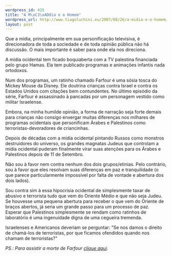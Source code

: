 ```yaml
--- 
wordpress_id: 415
title: "A M\xC3\xADdia e o Homem"
wordpress_url: http://www.tiagoluchini.eu/2007/08/26/a-midia-e-o-homem/
layout: post
---
```

Que a mídia, principalmente em sua personificação televisiva, é direcionadora de toda a sociedade e de toda opinião pública não há discussão. O mais importante é saber para onde ela nos direciona.

A mídia ocidental tem ficado boquiaberta com a TV palestina financiada pelo grupo Hamas. Ela tem publicado programas e animações infantis nada ortodoxos.

Num dos programas, um ratinho chamado Farfour é uma sósia tosca do Mickey Mouse da Disney. Ele doutrina crianças contra Israel e contra os Estados Unidos com citações bem contundentes. No último episódio da série, Farfour é assassinado à pancadas por um personagem vestido como militar Israelense.

Embora, na minha humilde opinião, a forma de narração seja forte demais para crianças não consigo enxergar muitas diferenças nos milhares de programas ocidentais que personificam Árabes e Palestinos como terroristas-devoradores de criancinhas.

Depois de décadas com a mídia ocidental pintando Russos como monstros destruidores do universo, os grandes magnatas Judeus que controlam a mídia ocidental puderam finalmente virar suas atenções para os Árabes e Palestinos depois de 11 de Setembro.

Não sou à favor nem contra nenhum dos dois grupos/etinias. Pelo contrário, sou à favor que eles resolvam suas diferenças em paz e tranquilidade (o que parece particularmente impossível por falta de vontade e abertura dos dois lados).

Sou contra sim à essa hipocrisia ocidental de simplesmente taxar de abusivo e terrorista tudo que vem do Oriente Médio e que não seja Judeu. Se houvesse uma pequena abertura para receber o que vem do Oriente de braços abertos, já seria um grande passo para um processo de paz. Esperar que Palestinos simplesmente se rendam como ratinhos de laboratório é uma ingenuidade digna de uma cegueira tremenda.

Israelenses e Americanos deveriam se perguntar: "Se nos damos o direito de chamá-los de terroristas, por que ficamos ofendidos quando nos chamam de terroristas?"

<em>PS.: Para assistir a morte de Farfour <a href="http://www.youtube.com/watch?v=TrieBhaGgHM" target="_blank">clique aqui</a>.</em>

